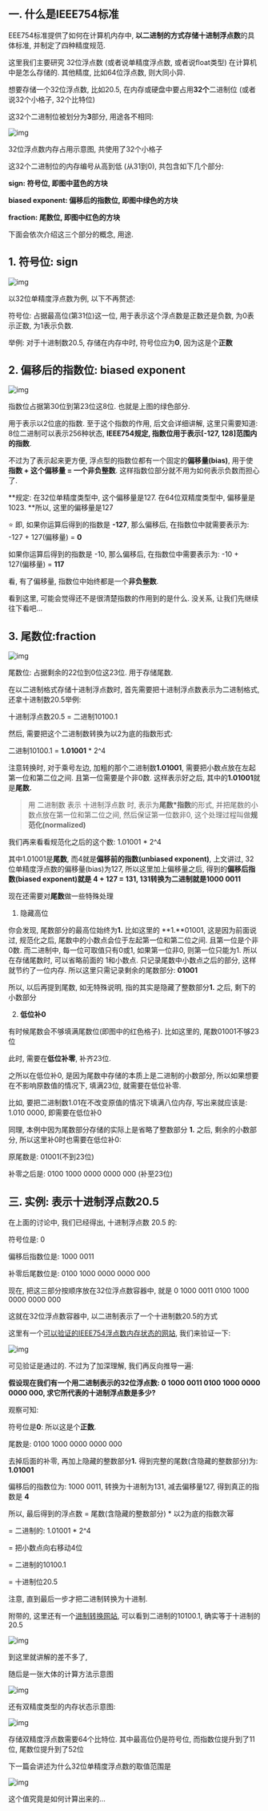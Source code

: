 ## 一. 什么是IEEE754标准

EEE754标准提供了如何在计算机内存中, **以二进制的方式存储十进制浮点数**的具体标准, 并制定了四种精度规范.

这里我们主要研究 32位浮点数 (或者说单精度浮点数, 或者说float类型) 在计算机中是怎么存储的. 其他精度, 比如64位浮点数, 则大同小异.

想要存储一个32位浮点数, 比如20.5, 在内存或硬盘中要占用**32个**二进制位 (或者说32个小格子, 32个比特位)

这32个二进制位被划分为**3**部分, 用途各不相同:

![img](https://pic3.zhimg.com/80/v2-32e425cdb908c47586267e59228fcd22_720w.webp)

32位浮点数内存占用示意图, 共使用了32个小格子

这32个二进制位的内存编号从高到低 (从31到0), 共包含如下几个部分:

**sign: 符号位, 即图中蓝色的方块**

**biased exponent: 偏移后的指数位, 即图中绿色的方块**

**fraction: 尾数位, 即图中红色的方块**

下面会依次介绍这三个部分的概念, 用途.

## 1. 符号位: sign

![img](https://pic3.zhimg.com/80/v2-f9544cd727b7318a5a934b68481b343e_720w.webp)

以32位单精度浮点数为例, 以下不再赘述:

符号位: 占据最高位(第31位)这一位, 用于表示这个浮点数是正数还是负数, 为0表示正数, 为1表示负数.

举例: 对于十进制数20.5, 存储在内存中时, 符号位应为**0**, 因为这是个**正数**

## **2. 偏移后的指数位: biased exponent**

![img](https://pic1.zhimg.com/80/v2-b3ac4ab64b2666cf3111151a6b135cc8_720w.webp)

指数位占据第30位到第23位这8位. 也就是上图的绿色部分.

用于表示以2位底的指数. 至于这个指数的作用, 后文会详细讲解, 这里只需要知道: 8位二进制可以表示256种状态, **IEEE754规定, 指数位用于表示[-127, 128]范围内的指数**.

不过为了表示起来更方便, 浮点型的指数位都有一个固定的**偏移量(bias)**, 用于使 **指数 + 这个偏移量 = 一个非负整数**. 这样指数位部分就不用为如何表示负数而担心了.

**规定: 在32位单精度类型中, 这个偏移量是127. 在64位双精度类型中, 偏移量是1023. **所以, 这里的偏移量是127

⭐ 即, 如果你运算后得到的指数是 **-127**, 那么偏移后, 在指数位中就需要表示为: -127 + 127(偏移量) = **0**

如果你运算后得到的指数是 -10, 那么偏移后, 在指数位中需要表示为: -10 + 127(偏移量) = **117**

看, 有了偏移量, 指数位中始终都是一个**非负整数**.

看到这里, 可能会觉得还不是很清楚指数的作用到的是什么. 没关系, 让我们先继续往下看吧...

## **3. 尾数位:fraction**

![img](https://pic1.zhimg.com/80/v2-16e9205b1880938b8ca301eac496be40_720w.webp)

尾数位: 占据剩余的22位到0位这23位. 用于存储尾数.

在以二进制格式存储十进制浮点数时, 首先需要把十进制浮点数表示为二进制格式, 还拿十进制数20.5举例:

十进制浮点数20.5 = 二进制10100.1

然后, 需要把这个二进制数转换为以2为底的指数形式:

二进制10100.1 = **1.01001** * 2^4

注意转换时, 对于乘号左边, 加粗的那个二进制数**1.01001**, 需要把小数点放在左起第一位和第二位之间. 且第一位需要是个非0数. 这样表示好之后, 其中的**1.01001**就是**尾数.**

> 用 二进制数 表示 十进制浮点数 时, 表示为**尾数\*指数**的形式, 并把尾数的小数点放在第一位和第二位之间, 然后保证第一位数非0, 这个处理过程叫做**规范化(normalized)**

我们再来看看规范化之后的这个数: 1.01001 * 2^4

其中1.01001是**尾数**, 而4就是**偏移前的指数(unbiased exponent)**, 上文讲过, 32位单精度浮点数的偏移量(bias)为127, 所以这里加上偏移量之后, 得到的**偏移后指数(biased exponent)**就是 **4 + 127 = 131**, 131转换为二进制就是**1000 0011**

现在还需要对**尾数**做一些特殊处理

1. 隐藏高位

你会发现, 尾数部分的最高位始终为**1.** 比如这里的 **1.**01001, 这是因为前面说过, 规范化之后, 尾数中的小数点会位于左起第一位和第二位之间. 且第一位是个非0数. 而二进制中, 每一位可取值只有0或1, 如果第一位非0, 则第一位只能为1. 所以在存储尾数时, 可以省略前面的 1和小数点. 只记录尾数中小数点之后的部分, 这样就节约了一位内存. 所以这里只需记录剩余的尾数部分: **01001**

所以, 以后再提到尾数, 如无特殊说明, 指的其实是隐藏了整数部分**1.** 之后, 剩下的小数部分

2. **低位补0**

有时候尾数会不够填满尾数位(即图中的红色格子). 比如这里的, 尾数01001不够23位

此时, 需要在**低位补零**, 补齐23位.

之所以在低位补0, 是因为尾数中存储的本质上是二进制的小数部分, 所以如果想要在不影响原数值的情况下, 填满23位, 就需要在低位补零.

比如, 要把二进制数1.01在不改变原值的情况下填满八位内存, 写出来就应该是: 1.010 0000, 即需要在低位补0

同理, 本例中因为尾数部分存储的实际上是省略了整数部分 **1.** 之后, 剩余的小数部分, 所以这里补0时也需要在低位补0:

原尾数是: 01001(不到23位)

补零之后是: 0100 1000 0000 0000 000 (补至23位)

## 三. 实例: 表示十进制浮点数20.5

在上面的讨论中, 我们已经得出, 十进制浮点数 20.5 的:

符号位是: 0

偏移后指数位是: 1000 0011

补零后尾数位是: 0100 1000 0000 0000 000

现在, 把这三部分按顺序放在32位浮点数容器中, 就是 0 1000 0011 0100 1000 0000 0000 000

这就在32位浮点数容器中, 以二进制表示了一个十进制数20.5的方式

这里有一个[可以验证的IEEE754浮点数内存状态的网站](https://link.zhihu.com/?target=https%3A//www.h-schmidt.net/FloatConverter/IEEE754.html), 我们来验证一下:

![img](https://pic2.zhimg.com/80/v2-aeeaa853bb58dbfbfe2c7cc3a86aac11_720w.webp)

可见验证是通过的. 不过为了加深理解, 我们再反向推导一遍:

**假设现在我们有一个用二进制表示的32位浮点数: 0 1000 0011 0100 1000 0000 0000 000, 求它所代表的十进制浮点数是多少?**

观察可知:

符号位是**0**: 所以这是个**正数**.

尾数是: 0100 1000 0000 0000 000

去掉后面的补零, 再加上隐藏的整数部分**1.** 得到完整的尾数(含隐藏的整数部分)为: **1.01001**

偏移后的指数位为: 1000 0011, 转换为十进制为131, 减去偏移量127, 得到真正的指数是 **4**

所以, 最后得到的浮点数 = 尾数(含隐藏的整数部分) * 以2为底的指数次幂

= 二进制的: 1.01001 * 2^4

= 把小数点向右移动4位

= 二进制的10100.1

= 十进制位20.5

注意, 直到最后一步才把二进制转换为十进制.

附带的, 这里还有一个[进制转换网站](https://link.zhihu.com/?target=http%3A//tool.oschina.net/hexconvert), 可以看到二进制的10100.1, 确实等于十进制的20.5

![img](https://pic1.zhimg.com/80/v2-c423d052aea472eb3577c3e12ca2c8dc_720w.webp)

到这里就讲解的差不多了,

随后是一张大体的计算方法示意图

![img](https://pic4.zhimg.com/80/v2-e319c25ffdd4b40f34096dde45ced77b_720w.webp)

还有双精度类型的内存状态示意图:

![img](https://pic2.zhimg.com/80/v2-8479dec5d2bdeaedb098b08dd34d5ea9_720w.webp)

存储双精度浮点数需要64个比特位. 其中最高位仍是符号位, 而指数位提升到了11位, 尾数位提升到了52位

下一篇会讲述为什么32位单精度浮点数的取值范围是

![img](https://pic3.zhimg.com/80/v2-d9e54cfd433928a69e16bf585bf6c286_720w.webp)

这个值究竟是如何计算出来的...

